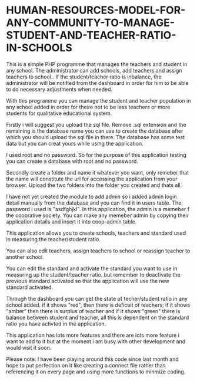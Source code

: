 # HUMAN-RESOURCES-MODEL-FOR-ANY-COMMUNITY-TO-MANAGE-STUDENT-AND-TEACHER-RATIO-IN-SCHOOLS
This is a simple PHP programme that manages the teachers and student in any school. The administrator can add schools, add teachers and assign teachers to school.. If the student/teacher ratio is inbalance, the administrator will be notified from the dashboard in order for him to be able to do necessary adjustments when needed.

With this programme you can manage the student and teacher population in any school added in order for theire not to be less teachers or more students for qualitative educational system. 

Firstly i will suggest you upload the sql file. Remove .sql extension and the remaining is the database name you can use to create the database after which you should upload the sql file in there. The database has some test data but you can creat yours while using the application.

I used root and no password. So for the purpose of this application testing you can create a database with root and no password.

Secondly create a folder and name it whatever you want, only remeber that the name will constitute the url for accessing the application from your browser. Upload the two folders into the folder you created and thats all.

I have not yet created the module to add admin so i added admin login detail manually from the database and you can find it in users table. The password i used is "asdfghjkl". In this application, the admin is a memeber f the cooprative society. You can make any memeber admin by copying their application details and insert it into coop-admin table.

This application allows you to create schools, teachers and standard used in measuring the teacher/student ratio.

You can also edit teachers, assign teachers to school or reassign teacher to another school.

You can edit the standard and activate the standard you want to use in measuring up the student/teacher ratio. but remember to deactivate the previous standard activated so that the application will use the new standard activated.

Through the dashboard you can get the state of techer/student ratio in any school added. if it shows "red", then there is deficeit of teachers; if it shows "amber" then there is surplus of teacher and if it shows "green" there is balance between student and teacher, all this is dependent on the standard ratio you have activted in the application.

This application has lots more features and there are lots more feature i want to add to it but at the moment i am busy with other development and would visit it soon.

Please note:  I have been playing around this code since last month and hope to put perfection on it like creating a connect file rather than referencing it on every page and using more functions to minmize coding.
